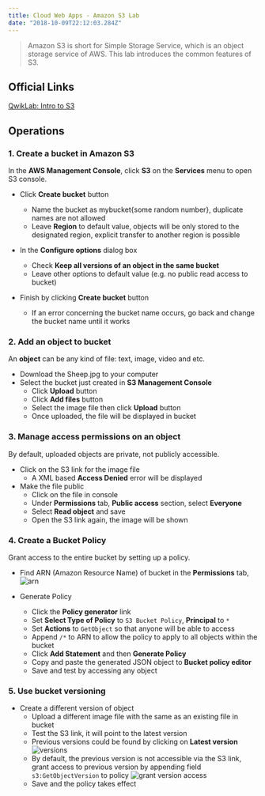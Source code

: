 ```yaml
---
title: Cloud Web Apps - Amazon S3 Lab
date: "2018-10-09T22:12:03.284Z"
---
```


> Amazon S3 is short for Simple Storage Service, which is an object storage service of AWS.
This lab introduces the common features of S3.

## Official Links
[QwikLab: Intro to S3](https://awseducate.qwiklabs.com/focuses/30?parent=catalog)

## Operations

### 1. Create a bucket in Amazon S3

In the __AWS Management Console__, click __S3__ on the __Services__ menu to open S3 console.


- Click  __Create bucket__ button
    - Name the bucket as mybucket{some random number}, duplicate names are not allowed
    - Leave __Region__ to default value, objects will be only stored to the designated region, 
  explicit transfer to another region is possible

- In the __Configure options__ dialog box
    - Check __Keep all versions of an object in the same bucket__
    - Leave other options to default value (e.g. no public read access to bucket)
    
- Finish by clicking __Create bucket__ button
    - If an error concerning the bucket name occurs, go back and change the bucket name until it works

### 2. Add an object to bucket

An __object__ can be any kind of file: text, image, video and etc.

- Download the Sheep.jpg to your computer
- Select the bucket just created in __S3 Management Console__
    - Click __Upload__ button
    - Click __Add files__ button
    - Select the image file then click __Upload__ button
    - Once uploaded, the file will be displayed in bucket

### 3. Manage access permissions on an object

By default, uploaded objects are private, not publicly accessible.

- Click on the S3 link for the image file
    - A XML based __Access Denied__ error will be displayed
- Make the file public
    - Click on the file in console
    - Under __Permissions__ tab, __Public access__ section, select __Everyone__
    - Select __Read object__ and save
    - Open the S3 link again, the image will be shown

### 4. Create a Bucket Policy

Grant access to the entire bucket by setting up a policy.

- Find ARN (Amazon Resource Name) of bucket in the __Permissions__ tab,
![arn](https://us-west-2-aws-training.s3.amazonaws.com/awsu-spl/spl-65/scripts/arn.png)

- Generate Policy
    - Click the __Policy generator__ link
    - Set __Select Type of Policy__ to `S3 Bucket Policy`, __Principal__ to `*`
    - Set __Actions__ to `GetObject` so that anyone will be able to access
    - Append `/*` to ARN to allow the policy to apply to all objects within the bucket
    - Click __Add Statement__ and then __Generate Policy__
    - Copy and paste the generated JSON object to __Bucket policy editor__
    - Save and test by accessing any object
    

### 5. Use bucket versioning

- Create a different version of object
    - Upload a different image file with the same as an existing file in bucket
    - Test the S3 link, it will point to the latest version
    - Previous versions could be found by clicking on __Latest version__
    ![versions](https://us-west-2-aws-training.s3.amazonaws.com/awsu-spl/spl-65/scripts/latest-version.png)
    - By default, the previous version is not accessible via the S3 link, grant access to previous version
    by appending field `s3:GetObjectVersion` to policy
    ![grant version access](https://us-west-2-aws-training.s3.amazonaws.com/awsu-spl/spl-65/images/get-object-version.png)
    - Save and the policy takes effect 